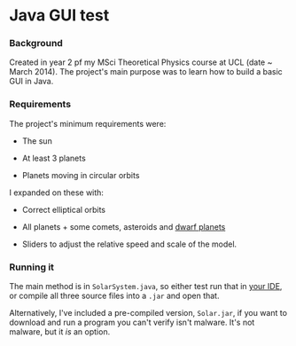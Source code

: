# Java GUI test

### Background
Created in year 2 pf my MSci Theoretical Physics course at UCL (date ~ March 2014). The project's main purpose was to learn how to build a basic GUI in Java.


### Requirements
The project's minimum requirements were:

* The sun

* At least 3 planets

* Planets moving in circular orbits

I expanded on these with:

* Correct elliptical orbits

* All planets + some comets, asteroids and [dwarf planets](http://i.imgur.com/aAt54Nm.jpg)

* Sliders to adjust the relative speed and scale of the model.

### Running it

The main method is in `SolarSystem.java`, so either test run that in [your IDE](https://eclipse.org/), or compile all three source files into a `.jar` and open that.

Alternatively, I've included a pre-compiled version, `Solar.jar`, if you want to download and run a program you can't verify isn't malware. It's not malware, but it *is* an option.
